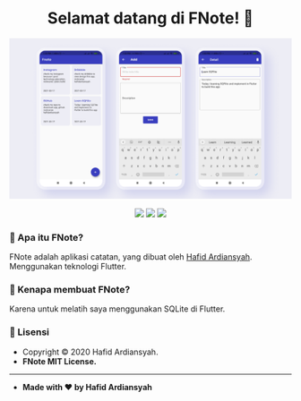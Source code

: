 <h1 align="center">Selamat datang di FNote! 👋</h1>
    
![FNote - Screenshot](/assets/screenshot.png)

<p align ="Center">

<img src="https://img.shields.io/github/issues/hafidardiansyah/FNote?style=flat-square">
<img src="https://img.shields.io/github/stars/hafidardiansyah/FNote?style=flat-square">
<img src="https://img.shields.io/github/forks/hafidardiansyah/FNote?style=flat-square">

</p>

### 🤔 Apa itu FNote?

FNote adalah aplikasi catatan, yang dibuat oleh <a href="https://github.com/hafidardiansyah"> Hafid Ardiansyah</a>. Menggunakan teknologi Flutter.

### 🎉 Kenapa membuat FNote?

Karena untuk melatih saya menggunakan SQLite di Flutter.

### 📝 Lisensi

- Copyright © 2020 Hafid Ardiansyah.
- **FNote MIT License.**

---

- **Made with ❤️ by Hafid Ardiansyah**
